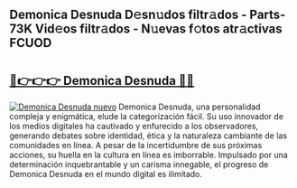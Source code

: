 ## Demonica Desnuda D𝚎sn𝚞dos filtr𝚊dos - Parts-73K Vid𝚎os filtr𝚊dos - N𝚞evas f𝚘tos atr𝚊ctivas FCUOD

# <h2><a href="http://mb5uqc8.tromn.icu/?c=Demonica+Desnuda">🔗👉👉👉 Demonica Desnuda 🔗🔗</a></h2>

[![Demonica Desnuda nuevo](https://i.imgur.com/pEAQMta.gif)](http://mb5uqc8.tromn.icu/?c=Demonica+Desnuda)
Demonica Desnuda, una personalidad compleja y enigmática, elude la categorización fácil. Su uso innovador de los medios digitales ha cautivado y enfurecido a los observadores, generando debates sobre identidad, ética y la naturaleza cambiante de las comunidades en línea. A pesar de la incertidumbre de sus próximas acciones, su huella en la cultura en línea es imborrable. Impulsado por una determinación inquebrantable y un carisma innegable, el progreso de Demonica Desnuda en el mundo digital es ilimitado.
